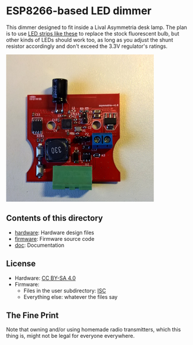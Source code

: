 # ESP8266-based LED dimmer #

This dimmer designed to fit inside a Lival Asymmetria desk lamp. The
plan is to use [LED strips like these][ledstrips] to replace the stock
fluorescent bulb, but other kinds of LEDs should work too, as long as
you adjust the shunt resistor accordingly and don't exceed the 3.3V
regulator's ratings.

![pcb photo](./doc/pcb/asymmetria_v1.0_photo_front_small.jpg)

## Contents of this directory ##

  * [hardware](./hardware/): Hardware design files
  * [firmware](./firmware/): Firmware source code
  * [doc](./doc/): Documentation
  
## License ##

  * Hardware:
    [CC BY-SA 4.0](https://creativecommons.org/licenses/by-sa/4.0/)
  * Firmware:
    * Files in the user subdirectory:
      [ISC](https://opensource.org/licenses/ISC)
    * Everything else: whatever the files say
 
## The Fine Print ##

Note that owning and/or using homemade radio transmitters, which this thing is, might not be legal for everyone everywhere.

[ledstrips]: http://www.aliexpress.com/item/Ultra-thin-5W-LED-COB-60-Chip-Led-Driving-DRL-Daytime-Running-Light-Lamp-Bar-Strip/32303226004.html
